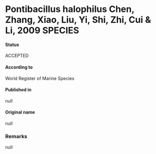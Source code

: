 # Pontibacillus halophilus Chen, Zhang, Xiao, Liu, Yi, Shi, Zhi, Cui & Li, 2009 SPECIES

#### Status
ACCEPTED

#### According to
World Register of Marine Species

#### Published in
null

#### Original name
null

### Remarks
null